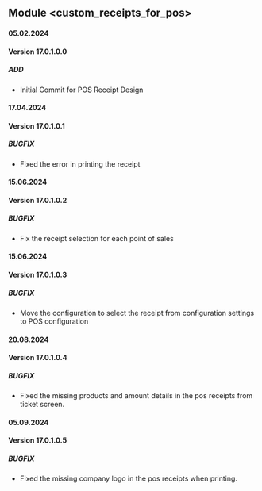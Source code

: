 ## Module <custom_receipts_for_pos>

#### 05.02.2024
#### Version 17.0.1.0.0
##### ADD
- Initial Commit for POS Receipt Design

#### 17.04.2024
#### Version 17.0.1.0.1
##### BUGFIX
- Fixed the error in printing the receipt

#### 15.06.2024
#### Version 17.0.1.0.2
##### BUGFIX
- Fix the receipt selection for each point of sales

#### 15.06.2024
#### Version 17.0.1.0.3
##### BUGFIX
- Move the configuration to select the receipt from configuration settings to POS configuration


#### 20.08.2024
#### Version 17.0.1.0.4
##### BUGFIX
- Fixed the missing products and amount details in the pos receipts from ticket screen.

#### 05.09.2024
#### Version 17.0.1.0.5
##### BUGFIX
- Fixed the missing company logo in the pos receipts when printing.
